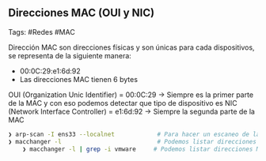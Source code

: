 ## Direcciones MAC (OUI y NIC)

Tags: #Redes #MAC

Dirección MAC son direcciones físicas y son únicas para cada dispositivos, se representa de la siguiente manera:
* 00:0C:29:e1:6d:92 
* Las direcciones MAC tienen 6 bytes 

OUI (Organization Unic Identifier) = 00:0C:29 -> Siempre es la primer parte de la MAC y con eso podemos detectar que tipo de dispositivo es
NIC (Network Interface Controller) = e1:6d:92 -> Siempre la segunda parte de la MAC

```bash 
❯ arp-scan -I ens33 --localnet            # Para hacer un escaneo de la red (I=i mayúscula) en la interface ens33
❯ macchanger -l                           # Podemos listar direcciones MAC (l=ele)
	❯ macchanger -l | grep -i vmware     # Podemos listar direcciones MAC (l=ele), y filtramos por el vendor que queramos
```